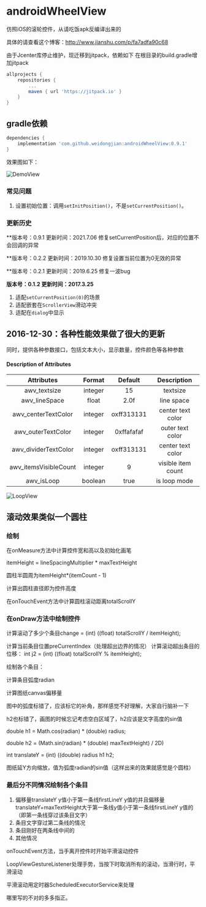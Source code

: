 # androidWheelView
仿照iOS的滚轮控件，从请吃饭apk反编译出来的

具体的请查看这个博客：http://www.jianshu.com/p/fa7adfa90c68

由于Jcenter库停止维护，现迁移到jitpack，依赖如下
在根目录的build.gradle增加jitpack
```gradle
allprojects {
	repositories {
		...
		maven { url 'https://jitpack.io' }
	}
}
```

## gradle依赖
```gradle
dependencies {
    implementation 'com.github.weidongjian:androidWheelView:0.9.1'
}
```



效果图如下：

![DemoView](/photo/Gif_20161230_162613.gif)



### 常见问题

1. 设置初始位置：调用`setInitPosition()`，不是`setCurrentPosition()`。

### 更新历史
**版本号：0.9.1 更新时间：2021.7.06
修复setCurrentPosition后，对应的位置不会回调的异常

**版本号：0.2.2 更新时间：2019.10.30
修复设置当前位置为0无效的异常

**版本号：0.2.1 更新时间：2019.6.25
修复一波bug

**版本号：0.1.2   更新时间：2017.3.25**

1. 适配`setCurrentPosition(0)`的场景
2. 适配嵌套在`ScrollerView`滑动冲突
3. 适配在`dialog`中显示



## 2016-12-30：各种性能效果做了很大的更新

同时，提供各种参数接口，包括文本大小，显示数量，控件颜色等各种参数
#### Description of Attributes

|      Attributes       | Format  |  Default   |    Description     |
| :-------------------: | :-----: | :--------: | :----------------: |
|     awv_textsize      | integer |     15     |      textsize      |
|     awv_lineSpace     |  float  |    2.0f    |     line space     |
|  awv_centerTextColor  | integer | oxff313131 | center text color  |
|  awv_outerTextColor   | integer | 0xffafafaf |  outer text color  |
| awv_dividerTextColor  | integer | oxff313131 | center text color  |
| awv_itemsVisibleCount | integer |     9      | visible item count |
|      awv_isLoop       | boolean |    true    |    is loop mode    |

![LoopView](/photo/circle.jpg)

## 滚动效果类似一个圆柱 ##
### 绘制 ###

在onMeasure方法中计算控件宽和高以及初始化画笔

itemHeight = lineSpacingMultiplier * maxTextHeight

圆柱半圆周为itemHeight*(itemCount - 1)

计算出圆柱直径即为控件高度

在onTouchEvent方法中计算圆柱滚动距离totalScrollY

### 在onDraw方法中绘制控件 ###

计算滚动了多少个条目change = (int) ((float) totalScrollY / itemHeight);

计算当前条目位置preCurrentIndex（处理超出边界的情况）
计算滚动超出条目的位移：
int j2 = (int) ((float) totalScrollY % itemHeight);

绘制各个条目：

计算条目弧度radian

计算图纸canvas偏移量

图中的弧度标错了，应该标它的补角，那样感觉不好理解，大家自行脑补一下

h2也标错了，画图的时候忘记考虑空白区域了，h2应该是文字高度的sin值

double h1 = Math.cos(radian) * (double) radius;

double h2 = (Math.sin(radian) * (double) maxTextHeight) / 2D)

int translateY = (int) ((double) radius h1 h2;

图纸延Y方向缩放，值为弧度radian的sin值（这样出来的效果就感觉是个圆柱）

### 最后分不同情况绘制各个条目 ###
1. 偏移量translateY y值小于第一条线firstLineY y值的并且偏移量translateY+maxTextHeight大于第一条线y值小于第一条线firstLineY y值的（即第一条线穿过该条目文字）
2. 条目文字穿过第二条线的情况
3. 条目刚好在两条线中间的
4. 其他情况

onTouchEvent方法，当手离开控件时开始平滑滚动控件

LoopViewGestureListener处理手势，当按下时取消所有的滚动，当滑行时，平滑滚动

平滑滚动用定时器ScheduledExecutorService来处理

哪里写的不对的多多指正。
